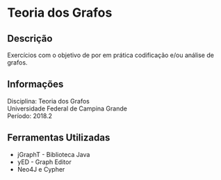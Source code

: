 # Teoria dos Grafos

## Descrição
Exercícios com o objetivo de por em prática codificação e/ou análise de grafos.

## Informações
Disciplina: Teoria dos Grafos  
Universidade Federal de Campina Grande  
Período: 2018.2

## Ferramentas Utilizadas
* jGraphT - Biblioteca Java
* yED - Graph Editor
* Neo4J e Cypher
